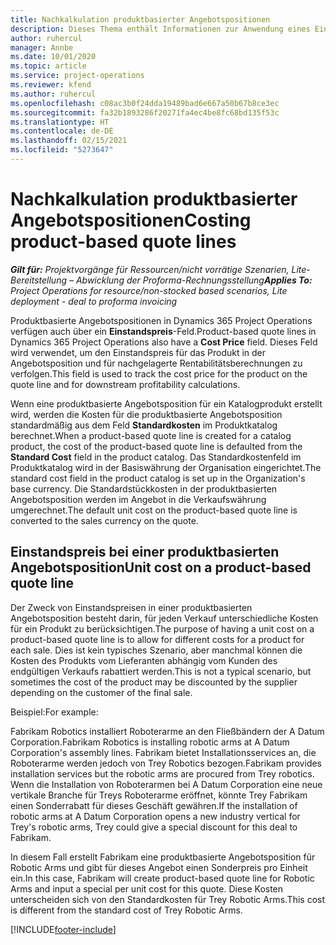 ```yaml
---
title: Nachkalkulation produktbasierter Angebotspositionen
description: Dieses Thema enthält Informationen zur Anwendung eines Einstandspreis bei einer produktbasierten Angebotsposition.
author: ruhercul
manager: Annbe
ms.date: 10/01/2020
ms.topic: article
ms.service: project-operations
ms.reviewer: kfend
ms.author: ruhercul
ms.openlocfilehash: c08ac3b0f24dda19489bad6e667a50b67b8ce3ec
ms.sourcegitcommit: fa32b1893286f20271fa4ec4be8fc68bd135f53c
ms.translationtype: HT
ms.contentlocale: de-DE
ms.lasthandoff: 02/15/2021
ms.locfileid: "5273647"
---
```

# <a name="costing-product-based-quote-lines"></a><span data-ttu-id="4b668-103">Nachkalkulation produktbasierter Angebotspositionen</span><span class="sxs-lookup"><span data-stu-id="4b668-103">Costing product-based quote lines</span></span>

<span data-ttu-id="4b668-104">_**Gilt für:** Projektvorgänge für Ressourcen/nicht vorrätige Szenarien, Lite-Bereitstellung – Abwicklung der Proforma-Rechnungsstellung_</span><span class="sxs-lookup"><span data-stu-id="4b668-104">_**Applies To:** Project Operations for resource/non-stocked based scenarios, Lite deployment - deal to proforma invoicing_</span></span>


<span data-ttu-id="4b668-105">Produktbasierte Angebotspositionen in Dynamics 365 Project Operations verfügen auch über ein **Einstandspreis**-Feld.</span><span class="sxs-lookup"><span data-stu-id="4b668-105">Product-based quote lines in Dynamics 365 Project Operations also have a **Cost Price** field.</span></span> <span data-ttu-id="4b668-106">Dieses Feld wird verwendet, um den Einstandspreis für das Produkt in der Angebotsposition und für nachgelagerte Rentabilitätsberechnungen zu verfolgen.</span><span class="sxs-lookup"><span data-stu-id="4b668-106">This field is used to track the cost price for the product on the quote line and for downstream profitability calculations.</span></span>

<span data-ttu-id="4b668-107">Wenn eine produktbasierte Angebotsposition für ein Katalogprodukt erstellt wird, werden die Kosten für die produktbasierte Angebotsposition standardmäßig aus dem Feld **Standardkosten** im Produktkatalog berechnet.</span><span class="sxs-lookup"><span data-stu-id="4b668-107">When a product-based quote line is created for a catalog product, the cost of the product-based quote line is defaulted from the **Standard Cost** field in the product catalog.</span></span> <span data-ttu-id="4b668-108">Das Standardkostenfeld im Produktkatalog wird in der Basiswährung der Organisation eingerichtet.</span><span class="sxs-lookup"><span data-stu-id="4b668-108">The standard cost field in the product catalog is set up in the Organization's base currency.</span></span> <span data-ttu-id="4b668-109">Die Standardstückkosten in der produktbasierten Angebotsposition werden im Angebot in die Verkaufswährung umgerechnet.</span><span class="sxs-lookup"><span data-stu-id="4b668-109">The default unit cost on the product-based quote line is converted to the sales currency on the quote.</span></span>

## <a name="unit-cost-on-a-product-based-quote-line"></a><span data-ttu-id="4b668-110">Einstandspreis bei einer produktbasierten Angebotsposition</span><span class="sxs-lookup"><span data-stu-id="4b668-110">Unit cost on a product-based quote line</span></span>

<span data-ttu-id="4b668-111">Der Zweck von Einstandspreisen in einer produktbasierten Angebotsposition besteht darin, für jeden Verkauf unterschiedliche Kosten für ein Produkt zu berücksichtigen.</span><span class="sxs-lookup"><span data-stu-id="4b668-111">The purpose of having a unit cost on a product-based quote line is to allow for different costs for a product for each sale.</span></span> <span data-ttu-id="4b668-112">Dies ist kein typisches Szenario, aber manchmal können die Kosten des Produkts vom Lieferanten abhängig vom Kunden des endgültigen Verkaufs rabattiert werden.</span><span class="sxs-lookup"><span data-stu-id="4b668-112">This is not a typical scenario, but sometimes the cost of the product may be discounted by the supplier depending on the customer of the final sale.</span></span>

<span data-ttu-id="4b668-113">Beispiel:</span><span class="sxs-lookup"><span data-stu-id="4b668-113">For example:</span></span>

<span data-ttu-id="4b668-114">Fabrikam Robotics installiert Roboterarme an den Fließbändern der A Datum Corporation.</span><span class="sxs-lookup"><span data-stu-id="4b668-114">Fabrikam Robotics is installing robotic arms at A Datum Corporation's assembly lines.</span></span> <span data-ttu-id="4b668-115">Fabrikam bietet Installationsservices an, die Roboterarme werden jedoch von Trey Robotics bezogen.</span><span class="sxs-lookup"><span data-stu-id="4b668-115">Fabrikam provides installation services but the robotic arms are procured from Trey robotics.</span></span> <span data-ttu-id="4b668-116">Wenn die Installation von Roboterarmen bei A Datum Corporation eine neue vertikale Branche für Treys Roboterarme eröffnet, könnte Trey Fabrikam einen Sonderrabatt für dieses Geschäft gewähren.</span><span class="sxs-lookup"><span data-stu-id="4b668-116">If the installation of robotic arms at A Datum Corporation opens a new industry vertical for Trey's robotic arms, Trey could give a special discount for this deal to Fabrikam.</span></span>

<span data-ttu-id="4b668-117">In diesem Fall erstellt Fabrikam eine produktbasierte Angebotsposition für Robotic Arms und gibt für dieses Angebot einen Sonderpreis pro Einheit ein.</span><span class="sxs-lookup"><span data-stu-id="4b668-117">In this case, Fabrikam will create product-based quote line for Robotic Arms and input a special per unit cost for this quote.</span></span> <span data-ttu-id="4b668-118">Diese Kosten unterscheiden sich von den Standardkosten für Trey Robotic Arms.</span><span class="sxs-lookup"><span data-stu-id="4b668-118">This cost is different from the standard cost of Trey Robotic Arms.</span></span>


[!INCLUDE[footer-include](../../includes/footer-banner.md)]